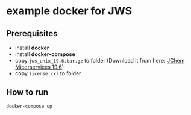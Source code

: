# example docker for JWS

## Prerequisites

* install **docker**
* install **docker-compose**
* copy `jws_unix_19.6.tar.gz` to folder (Download it from here: [JChem Micorservices 19.6](https://chemaxon.com/download?dl=%2Fdata%2Fdownload%2Fjws%2F19.6.0%2Fjws_unix_19.6.tar.gz))
* copy `license.cxl` to folder

## How to run

`docker-compose up`

